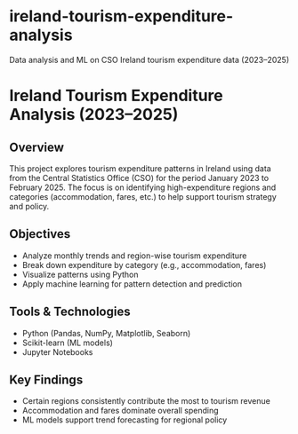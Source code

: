 # ireland-tourism-expenditure-analysis
Data analysis and ML on CSO Ireland tourism expenditure data (2023–2025)
# Ireland Tourism Expenditure Analysis (2023–2025)

## Overview

This project explores tourism expenditure patterns in Ireland using data from the Central Statistics Office (CSO) for the period January 2023 to February 2025. The focus is on identifying high-expenditure regions and categories (accommodation, fares, etc.) to help support tourism strategy and policy.

## Objectives

- Analyze monthly trends and region-wise tourism expenditure
- Break down expenditure by category (e.g., accommodation, fares)
- Visualize patterns using Python
- Apply machine learning for pattern detection and prediction

## Tools & Technologies

- Python (Pandas, NumPy, Matplotlib, Seaborn)
- Scikit-learn (ML models)
- Jupyter Notebooks

## Key Findings

- Certain regions consistently contribute the most to tourism revenue
- Accommodation and fares dominate overall spending
- ML models support trend forecasting for regional policy

